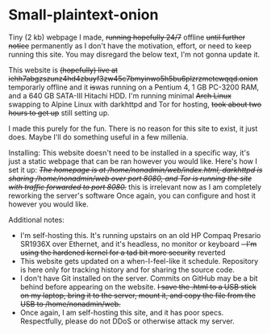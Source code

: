# Small-plaintext-onion
Tiny (2 kb) webpage I made, ~~running hopefully 24/7~~ offline ~~until further notice~~ permanently as I don't have the motivation, effort, or need to keep running this site. You may disregard the below text, I'm not gonna update it.

This website is ~~(hopefully) live at iehh7abgzszunz4hd4zbuyf3zw45c7bmyinwo5h5bu6plzrzmetewqqd.onion~~ temporarly offline and it ~~is~~was running on a Pentium 4, 1 GB PC-3200 RAM, and a 640 GB SATA-III Hitachi HDD. I'm running minimal ~~Arch Linux~~ swapping to Alpine Linux with darkhttpd and Tor for hosting, ~~took about two hours to get up~~ still setting up.

I made this purely for the fun. There is no reason for this site to exist, it just does. Maybe I'll do something useful in a few millenia.

Installing:
This website doesn't need to be installed in a specific way, it's just a static webpage that can be ran however you would like. Here's how I set it up:
~~*The homepage is at /home/nonadmin/web/index.html, darkhttpd is sharing /home/nonadmin/web over port 8080, and Tor is running the site with traffic forwarded to port 8080.*~~ this is irrelevant now as I am completely reworking the server's software Once again, you can configure and host it however you would like.


Additional notes:
- I'm self-hosting this. It's running upstairs on an old HP Compaq Presario SR1936X over Ethernet, and it's headless, no monitor or keyboard
~~- I'm using the hardened kernel for a tad bit more security~~ reverted
- This website gets updated on a when-I-feel-like it schedule. Repository is here only for tracking history and for sharing the source code.
- I don't have Git installed on the server. Commits on GitHub may be a bit behind before appearing on the website. ~~I save the .html to a USB stick on my laptop, bring it to the server, mount it, and copy the file from the USB to /home/nonadmin/web.~~
- Once again, I am self-hosting this site, and it has poor specs. Respectfully, please do not DDoS or otherwise attack my server.
